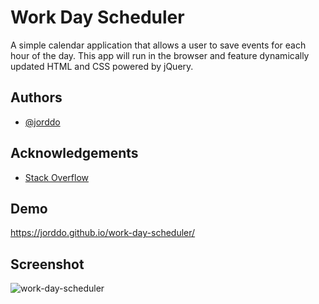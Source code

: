 
# Work Day Scheduler

A simple calendar application that allows a user to save events for each hour of the day. This app will run in the browser and feature dynamically updated HTML and CSS powered by jQuery.


## Authors

- [@jorddo](https://github.com/jorddo)


## Acknowledgements

 - [Stack Overflow](https://stackoverflow.com/)


## Demo

https://jorddo.github.io/work-day-scheduler/


## Screenshot

![work-day-scheduler](https://user-images.githubusercontent.com/94631019/152617081-f07d8249-df4d-43b1-98e8-9792f4324f20.png)
